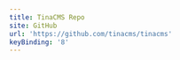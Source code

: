 ```yaml
---
title: TinaCMS Repo
site: GitHub
url: 'https://github.com/tinacms/tinacms'
keyBinding: '8'
---
```



